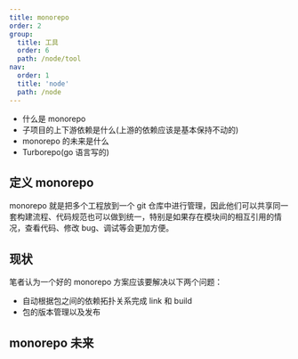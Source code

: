 ```yaml
---
title: monorepo
order: 2
group:
  title: 工具
  order: 6
  path: /node/tool
nav:
  order: 1
  title: 'node'
  path: /node
---
```


- 什么是 monorepo
- 子项目的上下游依赖是什么(上游的依赖应该是基本保持不动的)
- monorepo 的未来是什么
- Turborepo(go 语言写的)

## 定义 monorepo

monorepo 就是把多个工程放到一个 git 仓库中进行管理，因此他们可以共享同一套构建流程、代码规范也可以做到统一，特别是如果存在模块间的相互引用的情况，查看代码、修改 bug、调试等会更加方便。

## 现状

笔者认为一个好的 monorepo 方案应该要解决以下两个问题：

- 自动根据包之间的依赖拓扑关系完成 link 和 build
- 包的版本管理以及发布

## monorepo 未来
